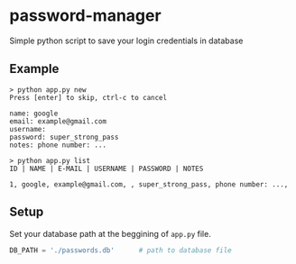 # password-manager
Simple python script to save your login credentials in database

## Example

```
> python app.py new
Press [enter] to skip, ctrl-c to cancel

name: google
email: example@gmail.com
username: 
password: super_strong_pass
notes: phone number: ...

> python app.py list
ID | NAME | E-MAIL | USERNAME | PASSWORD | NOTES

1, google, example@gmail.com, , super_strong_pass, phone number: ..., 

```

## Setup
Set your database path at the beggining of `app.py` file.
```python
DB_PATH = './passwords.db'      # path to database file
```